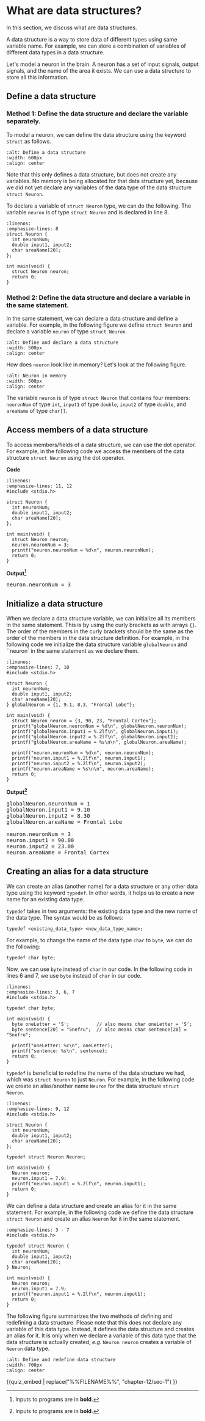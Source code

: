 # What are data structures?

In this section, we discuss what are data structures.

A data structure is a way to store data of different types using same variable name. For example, we can store a combination of variables of different data types in a data structure. 

Let's model a neuron in the brain. A neuron has a set of input signals, output signals, and the name of the area it exists. We can use a data structure to store all this information.

## Define a data structure

### Method 1: Define the data structure and declare the variable separately.

To model a neuron, we can define the data structure using the keyword `struct` as follows.

```{figure} ./images/define-data-structure.png
:alt: Define a data structure
:width: 600px
:align: center
```

Note that this only defines a data structure, but does not create any variables. No memory is being allocated for that data structure yet, because we did not yet declare any variables of the data type of the data structure `struct Neuron`.

To declare a variable of `struct Neuron` type, we can do the following. The variable `neuron` is of type `struct Neuron` and is declared in line $8$.

```{code-block} c
:linenos:
:emphasize-lines: 8
struct Neuron {
  int neuronNum;
  double input1, input2;
  char areaName[20];
};

int main(void) {
  struct Neuron neuron;
  return 0;
}
```

### Method 2: Define the data structure and declare a variable in the same statement.

In the same statement, we can declare a data structure and define a variable. For example, in the following figure we define `struct Neuron` and declare a variable `neuron` of type `struct Neuron`.

```{figure} ./images/define-declare-data-structure.png
:alt: Define and declare a data structure
:width: 500px
:align: center
```

How does `neuron` look like in memory? Let's look at the following figure.

```{figure} ./images/neuron-in-memory.png
:alt: Neuron in memory
:width: 500px
:align: center
```

The variable `neuron` is of type `struct Neuron` that contains four members: `neuronNum` of type `int`, `input1` of type `double`, `input2` of type `double`, and `areaName` of type `char[]`.

## Access members of a data structure

To access members/fields of a data structure, we can use the dot operator.  For example, in the following code we access the members of the data structure `struct Neuron` using the dot operator.

**Code**
```{code-block} c
:linenos:
:emphasize-lines: 11, 12
#include <stdio.h>

struct Neuron {
  int neuronNum;
  double input1, input2;
  char areaName[20];
};

int main(void) {
  struct Neuron neuron;
  neuron.neuronNum = 3;
  printf("neuron.neuronNum = %d\n", neuron.neuronNum);
  return 0;
}
```

**Output[^1]**
<pre>
neuron.neuronNum = 3
</pre>

## Initialize a data structure

When we declare a data structure variable, we can initialize all its members in the same statement. This is by using the curly brackets as with arrays `{}`. The order of the members in the curly brackets should be the same as the order of the members in the data structure definition. For example, in the following code we initialize the data structure variable `globalNeuron` and ``neuron` in the same statement as we declare them.

```{code-block} c
:linenos: 
:emphasize-lines: 7, 10
#include <stdio.h>

struct Neuron {
  int neuronNum;
  double input1, input2;
  char areaName[20];
} globalNeuron = {1, 9.1, 8.3, "Frontal Lobe"};

int main(void) {
  struct Neuron neuron = {3, 90, 23, "Frontal Cortex"};
  printf("globalNeuron.neuronNum = %d\n", globalNeuron.neuronNum);
  printf("globalNeuron.input1 = %.2lf\n", globalNeuron.input1);
  printf("globalNeuron.input2 = %.2lf\n", globalNeuron.input2);
  printf("globalNeuron.areaName = %s\n\n", globalNeuron.areaName);

  printf("neuron.neuronNum = %d\n", neuron.neuronNum);
  printf("neuron.input1 = %.2lf\n", neuron.input1);
  printf("neuron.input2 = %.2lf\n", neuron.input2);
  printf("neuron.areaName = %s\n\n", neuron.areaName);
  return 0;
}
```

**Output[^1]**
<pre>
globalNeuron.neuronNum = 1
globalNeuron.input1 = 9.10
globalNeuron.input2 = 8.30
globalNeuron.areaName = Frontal Lobe

neuron.neuronNum = 3
neuron.input1 = 90.00
neuron.input2 = 23.00
neuron.areaName = Frontal Cortex
</pre>

## Creating an alias for a data structure

We can create an alias (another name) for a data structure or any other data type using the keyword `typedef`. In other words, it helps us to create a new name for an existing data type.

`typedef` takes in two arguments: the existing data type and the new name of the data type. The syntax would be as follows:

```{code-block} c
typedef <existing_data_type> <new_data_type_name>;
```

For example, to change the name of the data type `char` to `byte`, we can do the following:

```{code-block} c
typedef char byte;
```

Now, we can use `byte` instead of `char` in our code. In the following code in lines $6$ and $7$, we use `byte` instead of `char` in our code.

```{code-block} c
:linenos:
:emphasize-lines: 3, 6, 7
#include <stdio.h>

typedef char byte;

int main(void) {
  byte oneLetter = 'S';          // also means char oneLetter = 'S';
  byte sentence[20] = "Snefru";  // also means char sentence[20] = "Snefru";

  printf("oneLetter: %c\n", oneLetter);
  printf("sentence: %s\n", sentence);
  return 0;
}
```

`typedef` is beneficial to redefine the name of the data structure we had, which was `struct Neuron` to just `Neuron`. For example, in the following code we create an alias/another name `Neuron` for the data structure `struct Neuron`.

```{code-block} c
:linenos:
:emphasize-lines: 9, 12
#include <stdio.h>

struct Neuron {
  int neuronNum;
  double input1, input2;
  char areaName[20];
};

typedef struct Neuron Neuron;

int main(void) {
  Neuron neuron;
  neuron.input1 = 7.9;
  printf("neuron.input1 = %.2lf\n", neuron.input1);
  return 0;
}
```

We can define a data structure and create an alias for it in the same statement. For example, in the following code we define the data structure `struct Neuron` and create an alias `Neuron` for it in the same statement.

```{code-block} c
:emphasize-lines: 3 - 7
#include <stdio.h>

typedef struct Neuron {
  int neuronNum;
  double input1, input2;
  char areaName[20];
} Neuron;

int main(void) {
  Neuron neuron;
  neuron.input1 = 7.9;
  printf("neuron.input1 = %.2lf\n", neuron.input1);
  return 0;
}
```

The following figure summarizes the two methods of defining and redefining a data structure. Please note that this does not declare any variable of this data type. Instead, it defines the data structure and creates an alias for it. It is only when we declare a variable of this data type that the data structure is actually created, *e.g.* `Neuron neuron` creates a variable of `Neuron` data type.

```{figure} ./images/define-redefine-data-struct.png
:alt: Define and redefine data structure
:width: 700px
:align: center
```

[^1]: Inputs to programs are in **bold**.

{{quiz_embed | replace("%%FILENAME%%", "chapter-12/sec-1") }}